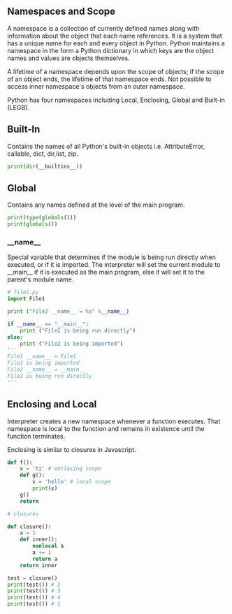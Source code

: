 ## Namespaces and Scope

A namespace is a collection of currently defined names along with information about the object that each name references. It is a system that has a unique name for each and every object in Python. Python maintains a namespace in the form a Python dictionary in which keys are the object names and values are objects themselves.

A lifetime of a namespace depends upon the scope of objects; if the scope of an object ends, the lifetime of that namespace ends. Not possible to access inner namespace's objects from an outer namespace.

Python has four namespaces including Local, Enclosing, Global and Built-in (LEGB).

## Built-In

Contains the names of all Python's built-in objects i.e. AttributeError, callable, dict, dir,list, zip.

```py
print(dir(__builtins__))
```

## Global

Contains any names defined at the level of the main program.

```py
print(type(globals()))
print(globals())
```

### \_\_name\_\_

Special variable that determines if the module is being run directly when executed, or if it is imported. The interpreter will set the current module to \_\_main\_\_ if it is executed as the main program, else it will set it to the parent's module name.

```py
# file2.py
import File1

print ("File2 __name__ = %s" %__name__)

if __name__ == "__main__":
    print ("File2 is being run directly")
else:
    print ("File2 is being imported")
'''
File1 __name__ = File1
File1 is being imported
File2 __name__ = __main__
File2 is being run directly
'''
```

## Enclosing and Local

Interpreter creates a new namespace whenever a function executes. That namespace is local to the function and remains in existence until the function terminates.

Enclosing is similar to closures in Javascript.

```py
def f():
    x = 'hi' # enclosing scope
    def g():
        x = 'hello' # local scope
        print(x)
    g()
    return
```

```py
# closures

def closure():
    a = 1
    def inner():
        nonlocal a
        a += 1
        return a
    return inner

test = closure()
print(test()) # 2
print(test()) # 3
print(test()) # 4
print(test()) # 5
```
